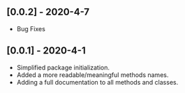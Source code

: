 ## [0.0.2] - 2020-4-7
* Bug Fixes

## [0.0.1] - 2020-4-1
* Simplified package initialization.
* Added a more readable/meaningful methods names.
* Adding a full documentation to all methods and classes.
